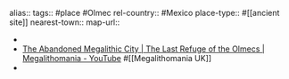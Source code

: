 alias::
tags:: #place #Olmec
rel-country:: #Mexico
place-type:: #[[ancient site]]
nearest-town::
map-url::

-
- [The Abandoned Megalithic City | The Last Refuge of the Olmecs | Megalithomania - YouTube](https://www.youtube.com/watch?v=qGbFBKPSTQA) #[[Megalithomania UK]]
-
